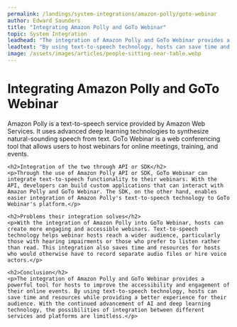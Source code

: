 ```yaml
---
permalink: /landings/system-integrations/amazon-polly/goto-webinar
author: Edward Saunders
title: "Integrating Amazon Polly and GoTo Webinar"
topic: System Integration
leadhead: "The integration of Amazon Polly and GoTo Webinar provides a powerful tool for hosts to improve the accessibility and engagement of their online events"
leadtext: "By using text-to-speech technology, hosts can save time and resources while providing a better experience for their audience. With the continued advancement of AI and deep learning technology, the possibilities of integration between different services and platforms are limitless."
image: /assets/images/articles/people-sitting-near-table.webp
---
```

<div class="arttext">    <h1>Integrating Amazon Polly and GoTo Webinar</h1>
    <p>Amazon Polly is a text-to-speech service provided by Amazon Web Services. It uses advanced deep learning technologies to synthesize natural-sounding speech from text. GoTo Webinar is a web conferencing tool that allows users to host webinars for online meetings, training, and events.</p>
    
    <h2>Integration of the two through API or SDK</h2>
    <p>Through the use of Amazon Polly API or SDK, GoTo Webinar can integrate text-to-speech functionality to their webinars. With the API, developers can build custom applications that can interact with Amazon Polly and GoTo Webinar. The SDK, on the other hand, enables easier integration of Amazon Polly's text-to-speech technology to GoTo Webinar's platform.</p>
    
    <h2>Problems their integration solves</h2>
    <p>With the integration of Amazon Polly into GoTo Webinar, hosts can create more engaging and accessible webinars. Text-to-speech technology helps webinar hosts reach a wider audience, particularly those with hearing impairments or those who prefer to listen rather than read. This integration also saves time and resources for hosts who would otherwise have to record separate audio files or hire voice actors.</p>
    
    <h2>Conclusion</h2>
    <p>The integration of Amazon Polly and GoTo Webinar provides a powerful tool for hosts to improve the accessibility and engagement of their online events. By using text-to-speech technology, hosts can save time and resources while providing a better experience for their audience. With the continued advancement of AI and deep learning technology, the possibilities of integration between different services and platforms are limitless.</p>
</div>